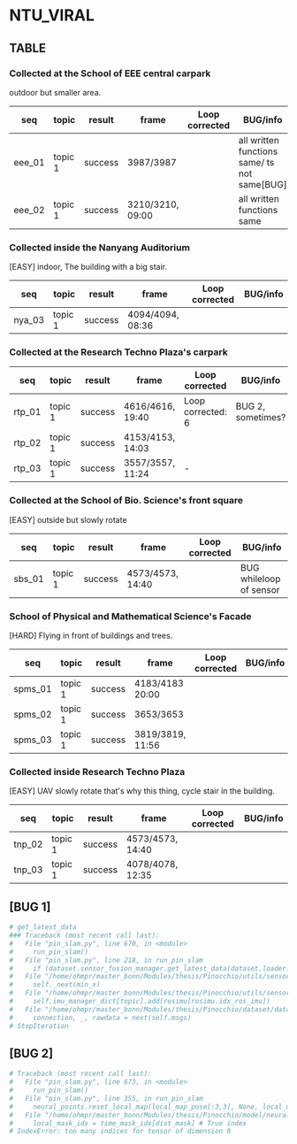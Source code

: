 # NTU_VIRAL

## TABLE

### Collected at the School of EEE central carpark

outdoor but smaller area.

| seq   | topic  | result  |         frame    | Loop corrected |     BUG/info         |
| ---   |  ----  | ------  | ---------------- | -------------- | -------------------- |
|eee_01 | topic 1| success | 3987/3987        |                | all written functions same/ ts not same[BUG] |
|eee_02 | topic 1| success | 3210/3210, 09:00 |                | all written functions same |

### Collected inside the Nanyang Auditorium

[EASY] indoor, The building with a big stair.

| seq   | topic  | result  |         frame    | Loop corrected |     BUG/info         |
| ---   |  ----  | ---     | ---------------- | -------------- | -------------------- |
|nya_03 | topic 1| success | 4094/4094, 08:36 |                |                      |

### Collected at the Research Techno Plaza's carpark

| seq   | topic  | result  |       frame      |   Loop corrected   |        BUG/info      |
| ---   |  ----  | ---     | ---------------- | ------------------ | -------------------- |
|rtp_01 | topic 1| success | 4616/4616, 19:40 | Loop corrected:  6 |  BUG 2, sometimes?   |
|rtp_02 | topic 1| success | 4153/4153, 14:03 |                    |                      |
|rtp_03 | topic 1| success | 3557/3557, 11:24 | -                  |                      |

### Collected at the School of Bio. Science's front square

[EASY] outside but slowly rotate

| seq   | topic  | result  |         frame    | Loop corrected |     BUG/info         |
| ---   |  ----  | ---     | ---------------- | -------------- | -------------------- |
|sbs_01 | topic 1| success | 4573/4573, 14:40 |                | BUG whileloop of sensor |

### School of Physical and Mathematical Science's Facade

[HARD] Flying in front of buildings and trees.

| seq   | topic  | result  |       frame      |   Loop corrected   |        BUG/info      |
| ---   |  ----  | ---     | ---------------- | ------------------ | -------------------- |
|spms_01| topic 1| success | 4183/4183 20:00  |                    |                      |
|spms_02| topic 1| success | 3653/3653        |                    |                      |
|spms_03| topic 1| success | 3819/3819, 11:56 |                    |                      |

### Collected inside Research Techno Plaza

[EASY] UAV slowly rotate that's why this thing, cycle stair in the building.

| seq   | topic  | result  |         frame    | Loop corrected |    BUG/info   |
| ---   |  ----  | ---     | ---------------- | -------------- | ------------- |
|tnp_02 | topic 1| success | 4573/4573, 14:40 |                |               |
|tnp_03 | topic 1| success | 4078/4078, 12:35 |                |               |

## [BUG 1]

```bash
# get_latest_data
### Traceback (most recent call last):
#   File "pin_slam.py", line 670, in <module>
#     run_pin_slam()
#   File "pin_slam.py", line 218, in run_pin_slam
#     if (dataset.sensor_fusion_manager.get_latest_data(dataset.loader.timestamp_head, frame_id) == None):
#   File "/home/ohmpr/master_bonn/Modules/thesis/Pinocchio/utils/sensor_fusion_manager.py", line 92, in get_latest_data
#     self._next(min_x)
#   File "/home/ohmpr/master_bonn/Modules/thesis/Pinocchio/utils/sensor_fusion_manager.py", line 58, in _next
#     self.imu_manager_dict[topic].add(rosimu[rosimu.idx_ros_imu])
#   File "/home/ohmpr/master_bonn/Modules/thesis/Pinocchio/dataset/dataloaders/rosbag_ohm.py", line 204, in __getitem__
#     connection, _, rawdata = next(self.msgs)
# StopIteration
```

## [BUG 2]

```bash
# Traceback (most recent call last):
#   File "pin_slam.py", line 673, in <module>
#     run_pin_slam()
#   File "pin_slam.py", line 355, in run_pin_slam
#     neural_points.reset_local_map(local_map_pose[:3,3], None, local_map_frame_id, False, config.loop_local_map_time_window)
#   File "/home/ohmpr/master_bonn/Modules/thesis/Pinocchio/model/neural_points.py", line 422, in reset_local_map
#     local_mask_idx = time_mask_idx[dist_mask] # True index
# IndexError: too many indices for tensor of dimension 0
```
